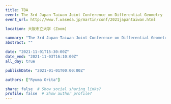 ```yaml
---
title: TBA
event: The 3rd Japan-Taiwan Joint Conference on Differential Geometry
event_url: http://www.f.waseda.jp/martin/conf/2021japantaiwan.html

location: 大阪市立大学 (Zoom)

summary: "The 3rd Japan-Taiwan Joint Conference on Differential Geometry"
abstract: ""

date: "2021-11-01T15:30:00Z"
date_end: "2021-11-03T16:10:00Z"
all_day: true

publishDate: "2021-01-01T00:00:00Z"

authors: ["Ryuma Orita"]

share: false  # Show social sharing links?
profile: false  # Show author profile?
---
```

